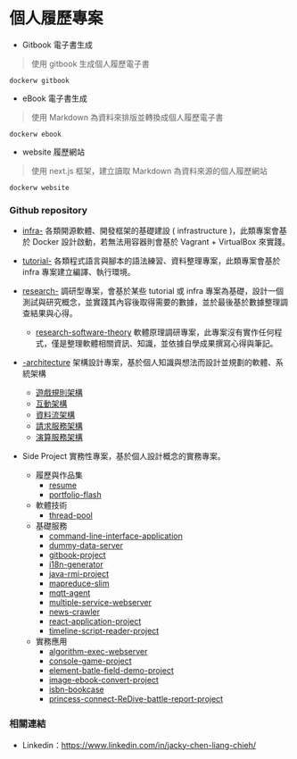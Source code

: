 # 個人履歷專案

+ Gitbook 電子書生成
> 使用 gitbook 生成個人履歷電子書

```
dockerw gitbook
```

+ eBook 電子書生成
> 使用 Markdown 為資料來排版並轉換成個人履歷電子書

```
dockerw ebook
```

+ website 履歷網站
> 使用 next.js 框架，建立讀取 Markdown 為資料來源的個人履歷網站

```
dockerw website
```

### Github repository

+ [infra-<repository>](https://github.com/eastmoon?tab=repositories&q=infra+in%3Aname&type=public&language=&sort=)
各類開源軟體、開發框架的基礎建設 ( infrastructure )，此類專案會基於 Docker 設計啟動，若無法用容器則會基於 Vagrant + VirtualBox 來實踐。

+ [tutorial-<repository>](https://github.com/eastmoon?tab=repositories&q=tutorial+in%3Aname&type=public&language=&sort=)
各類程式語言與腳本的語法練習、資料整理專案，此類專案會基於 infra 專案建立編譯、執行環境。

+ [research-<repository>](https://github.com/eastmoon?tab=repositories&q=research+in%3Aname&type=public&language=&sort=)
調研型專案，會基於某些 tutorial 或 infra 專案為基礎，設計一個測試與研究概念，並實踐其內容後取得需要的數據，並於最後基於數據整理調查結果與心得。
    - [research-software-theory](https://github.com/eastmoon/research-software-theory)
    軟體原理調研專案，此專案沒有實作任何程式，僅是整理軟體相關資訊、知識，並依據自學成果撰寫心得與筆記。

+ [<repository>-architecture](https://github.com/eastmoon?tab=repositories&q=-architecture+in%3Aname&type=public&language=&sort=)
架構設計專案，基於個人知識與想法而設計並規劃的軟體、系統架構
    - [遊戲規則架構](https://github.com/eastmoon/game-rule-architecture)
    - [互動架構](https://github.com/eastmoon/interactive-architecture)
    - [資料流架構](https://github.com/eastmoon/dataflow-architecture)
    - [請求服務架構](https://github.com/eastmoon/request-service-architecture)
    - [演算服務架構](https://github.com/eastmoon/calculate-service-architecture)

+ Side Project
實務性專案，基於個人設計概念的實務專案。
    - 履歷與作品集
        + [resume](https://github.com/eastmoon/resume)
        + [portfolio-flash](https://github.com/eastmoon/portfolio-flash)
    - 軟體技術
        + [thread-pool](https://github.com/eastmoon/thread-pool)
    - 基礎服務
        + [command-line-interface-application](https://github.com/eastmoon/command-line-interface-application)
        + [dummy-data-server](https://github.com/eastmoon/dummy-data-server)
        + [gitbook-project](https://github.com/eastmoon/gitbook-project)
        + [i18n-generator](https://github.com/eastmoon/i18n-generator)
        + [java-rmi-project](https://github.com/eastmoon/java-rmi-project)
        + [mapreduce-slim](https://github.com/eastmoon/mapreduce-slim)
        + [mqtt-agent](https://github.com/eastmoon/mqtt-agent)
        + [multiple-service-webserver](https://github.com/eastmoon/multiple-service-webserver)
        + [news-crawler](https://github.com/eastmoon/news-crawler)
        + [react-application-project](https://github.com/eastmoon/react-application-project)
        + [timeline-script-reader-project](https://github.com/eastmoon/timeline-script-reader-project)
    - 實務應用
        + [algorithm-exec-webserver](https://github.com/eastmoon/algorithm-exec-webserver)
        + [console-game-project](https://github.com/eastmoon/console-game-project)
        + [element-batle-field-demo-project](https://github.com/eastmoon/element-batle-field-demo-project)
        + [image-ebook-convert-project](https://github.com/eastmoon/image-ebook-convert-project)
        + [isbn-bookcase](https://github.com/eastmoon/isbn-bookcase)
        + [princess-connect-ReDive-battle-report-project](https://github.com/eastmoon/princess-connect-ReDive-battle-report-project)



### 相關連結

- Linkedin：https://www.linkedin.com/in/jacky-chen-liang-chieh/
